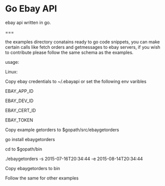Go Ebay  API
===
ebay api written in go.

===

the examples directory conatains ready to go code snippets, you can make certain calls like fetch orders and getmessages to ebay servers, if you wish to contribute please follow the same schema as the examples.

usage: 

 Linux: 

Copy ebay credentials to ~/.ebayapi or set the following env varibles 

EBAY_APP_ID

EBAY_DEV_ID

EBAY_CERT_ID

EBAY_TOKEN

Copy example getorders to $gopath/src/ebaygetorders

go install ebaygetorders

cd to $gopath/bin

./ebaygetorders -s 2015-07-16T20:34:44 -e 2015-08-14T20:34:44

Copy ebaygetorders to bin

Follow the same for other examples
 
